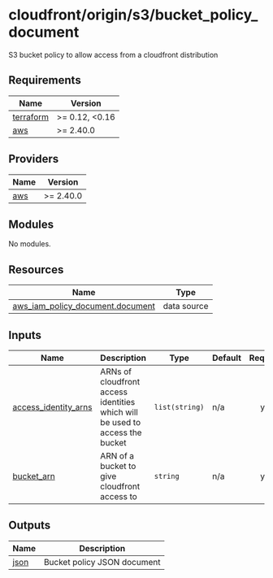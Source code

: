 # cloudfront/origin/s3/bucket_policy_document

S3 bucket policy to allow access from a cloudfront distribution

<!-- BEGIN_TF_DOCS -->
## Requirements

| Name | Version |
|------|---------|
| <a name="requirement_terraform"></a> [terraform](#requirement\_terraform) | >= 0.12, <0.16 |
| <a name="requirement_aws"></a> [aws](#requirement\_aws) | >= 2.40.0 |

## Providers

| Name | Version |
|------|---------|
| <a name="provider_aws"></a> [aws](#provider\_aws) | >= 2.40.0 |

## Modules

No modules.

## Resources

| Name | Type |
|------|------|
| [aws_iam_policy_document.document](https://registry.terraform.io/providers/hashicorp/aws/latest/docs/data-sources/iam_policy_document) | data source |

## Inputs

| Name | Description | Type | Default | Required |
|------|-------------|------|---------|:--------:|
| <a name="input_access_identity_arns"></a> [access\_identity\_arns](#input\_access\_identity\_arns) | ARNs of cloudfront access identities which will be used to access the bucket | `list(string)` | n/a | yes |
| <a name="input_bucket_arn"></a> [bucket\_arn](#input\_bucket\_arn) | ARN of a bucket to give cloudfront access to | `string` | n/a | yes |

## Outputs

| Name | Description |
|------|-------------|
| <a name="output_json"></a> [json](#output\_json) | Bucket policy JSON document |
<!-- END_TF_DOCS -->
